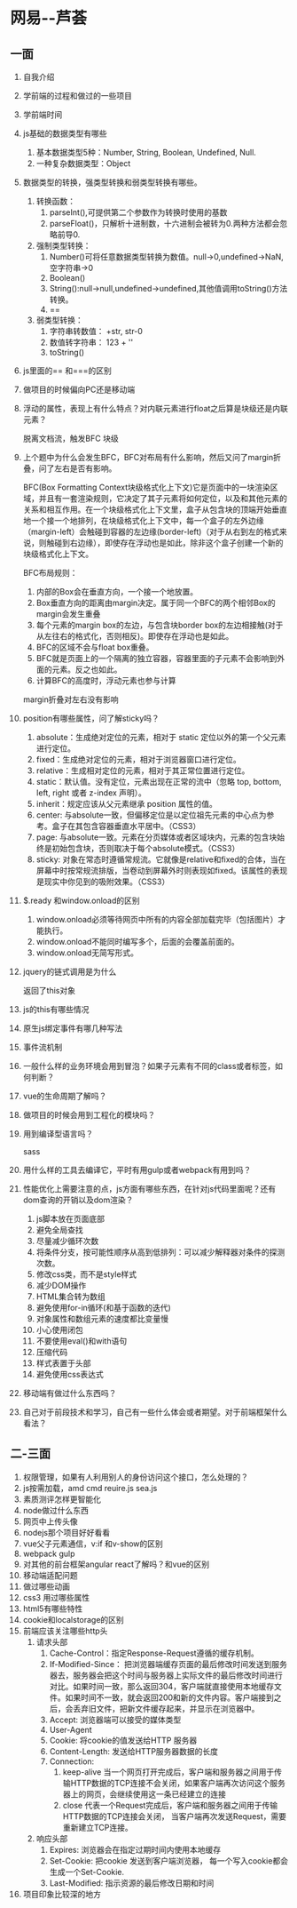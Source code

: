 # 网易--芦荟
## 一面
1. 自我介绍
2. 学前端的过程和做过的一些项目
3. 学前端时间
4. js基础的数据类型有哪些

    1. 基本数据类型5种：Number, String, Boolean, Undefined, Null.
    2. 一种复杂数据类型：Object
5. 数据类型的转换，强类型转换和弱类型转换有哪些。

    1. 转换函数：
        1. parseInt(),可提供第二个参数作为转换时使用的基数
        2. parseFloat()，只解析十进制数，十六进制会被转为0.两种方法都会忽略前导0.
    2. 强制类型转换：
        1. Number()可将任意数据类型转换为数值。null->0,undefined->NaN,空字符串->0
        2. Boolean()
        3. String():null->null,undefined->undefined,其他值调用toString()方法转换。
        4. ==
    3. 弱类型转换：
        1. 字符串转数值： +str, str-0
        2. 数值转字符串： 123 + ''
        3. toString()
6. js里面的== 和===的区别
7. 做项目的时候偏向PC还是移动端
8. 浮动的属性，表现上有什么特点？对内联元素进行float之后算是块级还是内联元素？

    脱离文档流，触发BFC    块级
9. 上个题中为什么会发生BFC，BFC对布局有什么影响，然后又问了margin折叠，问了左右是否有影响。

    BFC(Box Formatting Context块级格式化上下文)它是页面中的一块渲染区域，并且有一套渲染规则，它决定了其子元素将如何定位，以及和其他元素的关系和相互作用。在一个块级格式化上下文里，盒子从包含块的顶端开始垂直地一个接一个地排列，在块级格式化上下文中，每一个盒子的左外边缘（margin-left）会触碰到容器的左边缘(border-left)（对于从右到左的格式来说，则触碰到右边缘），即使存在浮动也是如此，除非这个盒子创建一个新的块级格式化上下文。

    BFC布局规则：
    1. 内部的Box会在垂直方向，一个接一个地放置。
    2. Box垂直方向的距离由margin决定。属于同一个BFC的两个相邻Box的margin会发生重叠
    3. 每个元素的margin box的左边，与包含块border box的左边相接触(对于从左往右的格式化，否则相反)。即使存在浮动也是如此。
    4. BFC的区域不会与float box重叠。
    5. BFC就是页面上的一个隔离的独立容器，容器里面的子元素不会影响到外面的元素。反之也如此。
    6. 计算BFC的高度时，浮动元素也参与计算

    margin折叠对左右没有影响
10. position有哪些属性，问了解sticky吗？

    1. absolute：生成绝对定位的元素，相对于 static 定位以外的第一个父元素进行定位。
    2. fixed：生成绝对定位的元素，相对于浏览器窗口进行定位。
    3. relative：生成相对定位的元素，相对于其正常位置进行定位。
    4. static：默认值。没有定位，元素出现在正常的流中（忽略 top, bottom, left, right 或者 z-index 声明）。
    5. inherit：规定应该从父元素继承 position 属性的值。
    6. center: 与absolute一致，但偏移定位是以定位祖先元素的中心点为参考。盒子在其包含容器垂直水平居中。（CSS3）
    7. page: 与absolute一致。元素在分页媒体或者区域块内，元素的包含块始终是初始包含块，否则取决于每个absolute模式。（CSS3）
    8. sticky: 对象在常态时遵循常规流。它就像是relative和fixed的合体，当在屏幕中时按常规流排版，当卷动到屏幕外时则表现如fixed。该属性的表现是现实中你见到的吸附效果。（CSS3）
11. $.ready 和window.onload的区别

    1. window.onload必须等待网页中所有的内容全部加载完毕（包括图片）才能执行。
    2. window.onload不能同时编写多个，后面的会覆盖前面的。
    3. window.onload无简写形式。
12. jquery的链式调用是为什么

    返回了this对象
13. js的this有哪些情况
14. 原生js绑定事件有哪几种写法
15. 事件流机制
16. 一般什么样的业务环境会用到冒泡？如果子元素有不同的class或者标签，如何判断？
17. vue的生命周期了解吗？
18. 做项目的时候会用到工程化的模块吗？
19. 用到编译型语言吗？

    sass
20. 用什么样的工具去编译它，平时有用gulp或者webpack有用到吗？
21. 性能优化上需要注意的点，js方面有哪些东西，在针对js代码里面呢？还有dom查询的开销以及dom渲染？

    1. js脚本放在页面底部
    2. 避免全局查找
    3. 尽量减少循环次数
    4. 将条件分支，按可能性顺序从高到低排列：可以减少解释器对条件的探测次数。
    5. 修改css类，而不是style样式
    6. 减少DOM操作
    7. HTML集合转为数组
    8. 避免使用for-in循环(和基于函数的迭代)
    9. 对象属性和数组元素的速度都比变量慢
    10. 小心使用闭包
    12. 不要使用eval()和with语句
    13. 压缩代码
    14. 样式表置于头部
    15. 避免使用css表达式
22. 移动端有做过什么东西吗？
23. 自己对于前段技术和学习，自己有一些什么体会或者期望。对于前端框架什么看法？

## 二-三面
1. 权限管理，如果有人利用别人的身份访问这个接口，怎么处理的？
2. js按需加载，amd cmd  reuire.js sea.js
3. 素质测评怎样更智能化
4. node做过什么东西
5. 网页中上传头像
6. nodejs那个项目好好看看
7. vue父子元素通信，v:if 和v-show的区别
8. webpack gulp
9. 对其他的前台框架angular react了解吗？和vue的区别
10. 移动端适配问题
11. 做过哪些动画
12. css3 用过哪些属性
13. html5有哪些特性
14. cookie和localstorage的区别
15. 前端应该关注哪些http头
    1. 请求头部
        1. Cache-Control：指定Response-Request遵循的缓存机制。
        2. If-Modified-Since： 把浏览器端缓存页面的最后修改时间发送到服务器去，服务器会把这个时间与服务器上实际文件的最后修改时间进行对比。如果时间一致，那么返回304，客户端就直接使用本地缓存文件。如果时间不一致，就会返回200和新的文件内容。客户端接到之后，会丢弃旧文件，把新文件缓存起来，并显示在浏览器中。
        3. Accept: 浏览器端可以接受的媒体类型
        4. User-Agent
        5. Cookie: 将cookie的值发送给HTTP 服务器
        6. Content-Length: 发送给HTTP服务器数据的长度
        7. Connection:
            1. keep-alive   当一个网页打开完成后，客户端和服务器之间用于传输HTTP数据的TCP连接不会关闭，如果客户端再次访问这个服务器上的网页，会继续使用这一条已经建立的连接
            2. close  代表一个Request完成后，客户端和服务器之间用于传输HTTP数据的TCP连接会关闭， 当客户端再次发送Request，需要重新建立TCP连接。
    2. 响应头部
        1. Expires: 浏览器会在指定过期时间内使用本地缓存
        2. Set-Cookie: 把cookie 发送到客户端浏览器， 每一个写入cookie都会生成一个Set-Cookie.
        3. Last-Modified: 指示资源的最后修改日期和时间
16. 项目印象比较深的地方
